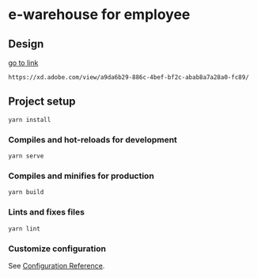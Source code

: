 # e-warehouse for employee

## Design
[go to link](https://xd.adobe.com/view/a9da6b29-886c-4bef-bf2c-abab8a7a28a0-fc89/)
```
https://xd.adobe.com/view/a9da6b29-886c-4bef-bf2c-abab8a7a28a0-fc89/
```

## Project setup
```
yarn install
```

### Compiles and hot-reloads for development
```
yarn serve
```

### Compiles and minifies for production
```
yarn build
```

### Lints and fixes files
```
yarn lint
```

### Customize configuration
See [Configuration Reference](https://cli.vuejs.org/config/).
